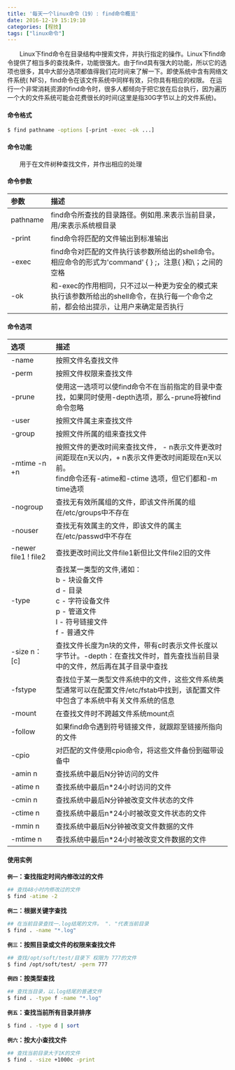 ```yaml
---
title: '每天一个linux命令（19）: find命令概览'
date: 2016-12-19 15:19:10
categories: [程技]
tags: ["linux命令"]
---
```

　　Linux下find命令在目录结构中搜索文件，并执行指定的操作。Linux下find命令提供了相当多的查找条件，功能很强大。由于find具有强大的功能，所以它的选项也很多，其中大部分选项都值得我们花时间来了解一下。即使系统中含有网络文件系统( NFS)，find命令在该文件系统中同样有效，只你具有相应的权限。 在运行一个非常消耗资源的find命令时，很多人都倾向于把它放在后台执行，因为遍历一个大的文件系统可能会花费很长的时间(这里是指30G字节以上的文件系统)。
<!--more -->
#### 命令格式
```bash
$ find pathname -options [-print -exec -ok ...]
```
#### 命令功能
　　用于在文件树种查找文件，并作出相应的处理
#### 命令参数
| 参数 | 描述     |
| :------------- | :------------- |
| pathname | find命令所查找的目录路径。例如用.来表示当前目录，用/来表示系统根目录 |
| -print | find命令将匹配的文件输出到标准输出 |
| -exec | find命令对匹配的文件执行该参数所给出的shell命令。相应命令的形式为'command' {  } \;，注意{   }和\；之间的空格 |
| -ok | 和-exec的作用相同，只不过以一种更为安全的模式来执行该参数所给出的shell命令，在执行每一个命令之前，都会给出提示，让用户来确定是否执行 |
#### 命令选项
| 选项 | 描述     |
| :------------- | :------------- |
| -name | 按照文件名查找文件 |
| -perm | 按照文件权限来查找文件 |
| -prune | 使用这一选项可以使find命令不在当前指定的目录中查找，如果同时使用-depth选项，那么-prune将被find命令忽略 |
| -user | 按照文件属主来查找文件 |
| -group | 按照文件所属的组来查找文件 |
| -mtime -n +n | 按照文件的更改时间来查找文件， - n表示文件更改时间距现在n天以内，+ n表示文件更改时间距现在n天以前。<br>find命令还有-atime和-ctime 选项，但它们都和-m time选项 |
| -nogroup | 查找无有效所属组的文件，即该文件所属的组在/etc/groups中不存在 |
| -nouser | 查找无有效属主的文件，即该文件的属主在/etc/passwd中不存在 |
| -newer file1 ! file2 | 查找更改时间比文件file1新但比文件file2旧的文件 |
| -type | 查找某一类型的文件,诸如：<br>b - 块设备文件<br>d - 目录<br>c - 字符设备文件<br>p - 管道文件<br>l - 符号链接文件<br>f - 普通文件 |
| -size n：[c] | 查找文件长度为n块的文件，带有c时表示文件长度以字节计。-depth：在查找文件时，首先查找当前目录中的文件，然后再在其子目录中查找 |
| -fstype | 查找位于某一类型文件系统中的文件，这些文件系统类型通常可以在配置文件/etc/fstab中找到，该配置文件中包含了本系统中有关文件系统的信息 |
| -mount | 在查找文件时不跨越文件系统mount点 |
| -follow | 如果find命令遇到符号链接文件，就跟踪至链接所指向的文件 |
| -cpio | 对匹配的文件使用cpio命令，将这些文件备份到磁带设备中 |
| -amin n | 查找系统中最后N分钟访问的文件 |
| -atime n | 查找系统中最后n*24小时访问的文件 |
| -cmin n | 查找系统中最后N分钟被改变文件状态的文件 |
| -ctime n | 查找系统中最后n*24小时被改变文件状态的文件 |
| -mmin n | 查找系统中最后N分钟被改变文件数据的文件 |
| -mtime n | 查找系统中最后n*24小时被改变文件数据的文件 |
#### 使用实例
**`例一`：查找指定时间内修改过的文件**
```bash
## 查找48小时内修改过的文件
$ find -atime -2
```
**`例二`：根据关键字查找**
```bash
## 在当前目录查找一.log结尾的文件。 ". "代表当前目录
$ find . -name "*.log"
```
**`例三`：按照目录或文件的权限来查找文件**
```bash
## 查找/opt/soft/test/目录下 权限为 777的文件
$ find /opt/soft/test/ -perm 777
```
**`例四`：按类型查找**
```bash
## 查找当目录，以.log结尾的普通文件
$ find . -type f -name "*.log"
```
**`例五`：查找当前所有目录并排序**
```bash
$ find . -type d | sort
```
**`例六`：按大小查找文件**
```bash
## 查找当前目录大于1K的文件
$ find . -size +1000c -print
```
